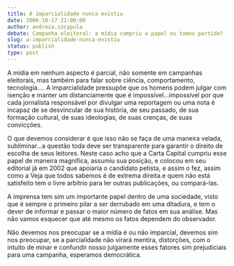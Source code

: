 ```yaml
---
title: A imparcialidade nunca existiu
date: 2006-10-17 21:00:00
author: andreia.szcypula
debate: Campanha eleitoral: a mídia cumpriu o papel ou tomou partido?
slug: a-imparcialidade-nunca-existiu
status: publish 
type: post
---
```


A mídia em nenhum aspecto é parcial, não somente em campanhas eleitorais, mas também para falar sobre ciência, comportamento, tecnologia.... A imparcialidade pressupõe que os homens podem julgar com isenção e manter um distanciamente que é impossível...impossível por que cada jornalista responsável por divulgar uma reportagem ou uma nota é incapaz de se desvincular de sua história, de seu passado, de sua formação cultural, de suas ideologias, de suas crenças, de suas convicções.


O que devemos considerar é que isso não se faça de uma maneira velada, subliminar...a questão toda deve ser transparente para garantir o direito de escolha de seus leitores. Neste caso acho que a Carta Capital cumpriu esse papel de maneira magnífica, assumiu sua posição, e colocou em seu editorial já em 2002 que apoiaria o candidato petista, e assim o fez, assim como a Veja que todos sabemos é de extrema direita.e quem não está satisfeito tem o livre arbítrio para ler outras publicações, ou compará-las.


A imprensa tem sim um importante papel dentro de uma sociedade, visto que é sempre o primeiro pilar a ser derrubado em uma ditadura, e tem o dever de informar e passar o maior número de fatos em sua análise. Mas não vamos esquecer que até mesmo os fatos dependem do observador.


Não devemos nos preocupar se a mídia é ou não imparcial, devemos sim nos preocupar, se a parcialidade não virará mentira, distorções, com o intuito de minar e confundir nosso julgamente esses fatores sim prejudiciais para uma campanha, esperamos democrática.



